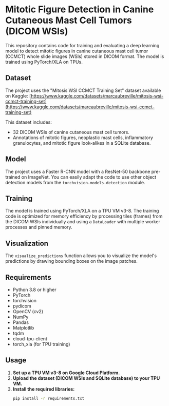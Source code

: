 # Mitotic Figure Detection in Canine Cutaneous Mast Cell Tumors (DICOM WSIs)

This repository contains code for training and evaluating a deep learning model to detect mitotic figures in canine cutaneous mast cell tumor (CCMCT) whole slide images (WSIs) stored in DICOM format. The model is trained using PyTorch/XLA on TPUs.

## Dataset

The project uses the "Mitosis WSI CCMCT Training Set" dataset available on Kaggle: [https://www.kaggle.com/datasets/marcaubreville/mitosis-wsi-ccmct-training-set](https://www.kaggle.com/datasets/marcaubreville/mitosis-wsi-ccmct-training-set)

This dataset includes:
- 32 DICOM WSIs of canine cutaneous mast cell tumors.
- Annotations of mitotic figures, neoplastic mast cells, inflammatory granulocytes, and mitotic figure look-alikes in a SQLite database.

## Model

The project uses a Faster R-CNN model with a ResNet-50 backbone pre-trained on ImageNet. You can easily adapt the code to use other object detection models from the `torchvision.models.detection` module.

## Training

The model is trained using PyTorch/XLA on a TPU VM v3-8. The training code is optimized for memory efficiency by processing tiles (frames) from the DICOM WSIs individually and using a `DataLoader` with multiple worker processes and pinned memory.

## Visualization

The `visualize_predictions` function allows you to visualize the model's predictions by drawing bounding boxes on the image patches.


## Requirements

- Python 3.8 or higher
- PyTorch
- torchvision
- pydicom
- OpenCV (cv2)
- NumPy
- Pandas
- Matplotlib
- tqdm
- cloud-tpu-client
- torch_xla (for TPU training)

## Usage

1. **Set up a TPU VM v3-8 on Google Cloud Platform.**
2. **Upload the dataset (DICOM WSIs and SQLite database) to your TPU VM.**
3. **Install the required libraries:**
   ```bash
   pip install -r requirements.txt 

